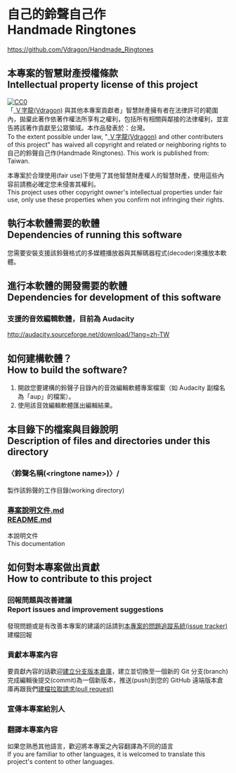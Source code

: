 # 自己的鈴聲自己作<br />Handmade Ringtones
<https://github.com/Vdragon/Handmade_Ringtones>

## 本專案的智慧財產授權條款<br />Intellectual property license of this project
<p xmlns:dct="http://purl.org/dc/terms/" xmlns:vcard="http://www.w3.org/2001/vcard-rdf/3.0#">
  <a rel="license"
     href="http://creativecommons.org/publicdomain/zero/1.0/">
    <img src="http://i.creativecommons.org/p/zero/1.0/88x31.png" style="border-style: none;" alt="CC0" />
  </a>
  <br>
  「<a rel="dct:publisher"
     href="mailto:Vdragon.Taiwan@gmail.com">
    <span property="dct:title">Ｖ字龍(Vdragon)</span></a> 與其他本專案貢獻者」智慧財產擁有者在法律許可的範圍內，拋棄此著作依著作權法所享有之權利，包括所有相關與鄰接的法律權利，並宣告將該著作貢獻至公眾領域。本作品發表於：台灣。
  <br>
  To the extent possible under law,
  "<a rel="dct:publisher"
     href="mailto:Vdragon.Taiwan@gmail.com">
    <span property="dct:title">Ｖ字龍(Vdragon)</span></a> and other contributers of this project"
  has waived all copyright and related or neighboring rights to
  <span property="dct:title">自己的鈴聲自己作(Handmade Ringtones)</span>.
This work is published from:
<span property="vcard:Country" datatype="dct:ISO3166"
      content="TW" about="mailto:Vdragon.Taiwan@gmail.com">
  Taiwan</span>.
</p>

本專案於合理使用(fair use)下使用了其他智慧財產權人的智慧財產，使用這些內容前請務必確定您未侵害其權利。  
This project uses other copyright owner's intellectual properties under fair use, only use these properties when you confirm not infringing their rights.

## 執行本軟體需要的軟體<br />Dependencies of running this software
您需要安裝支援該鈴聲格式的多媒體播放器與其解碼器程式(decoder)來播放本軟體。

## 進行本軟體的開發需要的軟體<br />Dependencies for development of this software
### 支援的音效編輯軟體，目前為 Audacity
<http://audacity.sourceforge.net/download/?lang=zh-TW>

## 如何建構軟體？<br />How to build the software?
1. 開啟您要建構的鈴聲子目錄內的音效編輯軟體專案檔案（如 Audacity 副檔名為「aup」的檔案）。
2. 使用該音效編輯軟體匯出編輯結果。

## 本目錄下的檔案與目錄說明<br />Description of files and directories under this directory
### 〈鈴聲名稱(&lt;ringtone name&gt;)〉/
製作該鈴聲的工作目錄(working directory)

### [專案說明文件.md<br />README.md](README.md)
本說明文件  
This documentation

## 如何對本專案做出貢獻<br />How to contribute to this project
### 回報問題與改善建議<br />Report issues and improvement suggestions
發現問題或是有改善本專案的建議的話請到[本專案的問題追蹤系統(issue tracker)](https://github.com/Vdragon/Handmade_Ringtones/issues)建檔回報

### 貢獻本專案內容
要貢獻內容的話歡迎[建立分支版本倉庫](https://github.com/Vdragon/Handmade_Ringtones/fork)，建立並切換至一個新的 Git 分支(branch)完成編輯後提交(commit)為一個新版本，推送(push)到您的 GitHub 遠端版本倉庫再跟我們[建檔拉取請求(pull request)](https://github.com/Vdragon/Handmade_Ringtones/pull/new)

### 宣傳本專案給別人

### 翻譯本專案內容
如果您熟悉其他語言，歡迎將本專案之內容翻譯為不同的語言  
If you are familiar to other languages, it is welcomed to translate this project's content to other languages.
